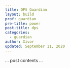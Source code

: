 ```yaml
---
title: DPS Guardian
layout: build
prof: guardian
pre-title: power
post-title: dps
categories:
  - guardian
author: Xivor
updated: September 11, 2020
---
```


… post contents …
